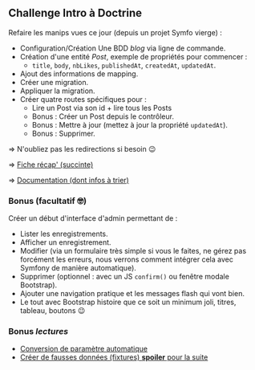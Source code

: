 ## Challenge Intro à Doctrine

Refaire les manips vues ce jour (depuis un projet Symfo vierge) :

- Configuration/Création Une BDD _blog_ via ligne de commande.
- Création d'une entité _Post_, exemple de propriétés pour commencer :
    - `title`, `body`, `nbLikes`, `publishedAt`, `createdAt`, `updatedAt`.
- Ajout des informations de mapping.
- Créer une migration.
- Appliquer la migration.
-  Créer quatre routes spécifiques pour :
   - Lire un Post via son id + lire tous les Posts
   - Bonus : Créer un Post depuis le contrôleur.
   - Bonus : Mettre à jour (mettez à jour la propriété `updatedAt`).
   - Bonus : Supprimer.
  
=> N'oubliez pas les redirections si besoin :wink:

=> [Fiche récap' (succinte)](https://github.com/O-clock-Alumnis/fiches-recap/blob/master/symfony/themes/S2J1-Doctrine.md)

=> [Documentation (dont infos à trier)](http://symfony.com/doc/current/doctrine.html)

### Bonus (facultatif :nerd_face:)

Créer un début d'interface d'admin permettant de :

- Lister les enregistrements.
- Afficher un enregistrement.
- Modifier (via un formulaire très simple si vous le faites, ne gérez pas forcément les erreurs, nous verrons comment intégrer cela avec Symfony de manière automatique).
- Supprimer (optionnel : avec un JS `confirm()` ou fenêtre modale Bootstrap).
- Ajouter une navigation pratique et les messages flash qui vont bien.
- Le tout avec Bootstrap histoire que ce soit un minimum joli, titres, tableau, boutons :wink:

### Bonus _lectures_

- [Conversion de paramètre automatique](https://symfony.com/doc/current/doctrine.html#automatically-fetching-objects-paramconverter)
- [Créer de fausses données (fixtures) **spoiler** pour la suite](https://symfony.com/doc/current/doctrine.html#dummy-data-fixtures)
